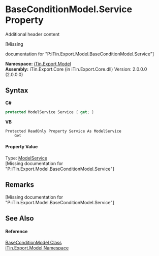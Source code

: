 # BaseConditionModel.Service Property 
Additional header content 

\[Missing <summary> documentation for "P:iTin.Export.Model.BaseConditionModel.Service"\]

**Namespace:**&nbsp;<a href="N_iTin_Export_Model">iTin.Export.Model</a><br />**Assembly:**&nbsp;iTin.Export.Core (in iTin.Export.Core.dll) Version: 2.0.0.0 (2.0.0.0)

## Syntax

**C#**<br />
``` C#
protected ModelService Service { get; }
```

**VB**<br />
``` VB
Protected ReadOnly Property Service As ModelService
	Get
```


#### Property Value
Type: <a href="T_iTin_Export_ComponentModel_ModelService">ModelService</a><br />\[Missing <value> documentation for "P:iTin.Export.Model.BaseConditionModel.Service"\]

## Remarks
\[Missing <remarks> documentation for "P:iTin.Export.Model.BaseConditionModel.Service"\]

## See Also


#### Reference
<a href="T_iTin_Export_Model_BaseConditionModel">BaseConditionModel Class</a><br /><a href="N_iTin_Export_Model">iTin.Export.Model Namespace</a><br />